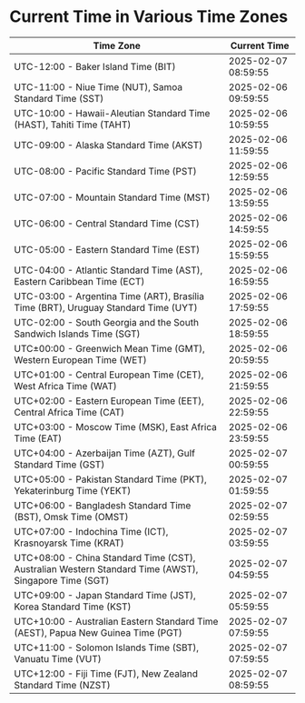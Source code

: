 # Current Time in Various Time Zones

| Time Zone | Current Time |
|-----------|--------------|
| UTC-12:00 - Baker Island Time (BIT) | 2025-02-07 08:59:55 |
| UTC-11:00 - Niue Time (NUT), Samoa Standard Time (SST) | 2025-02-06 09:59:55 |
| UTC-10:00 - Hawaii-Aleutian Standard Time (HAST), Tahiti Time (TAHT) | 2025-02-06 10:59:55 |
| UTC-09:00 - Alaska Standard Time (AKST) | 2025-02-06 11:59:55 |
| UTC-08:00 - Pacific Standard Time (PST) | 2025-02-06 12:59:55 |
| UTC-07:00 - Mountain Standard Time (MST) | 2025-02-06 13:59:55 |
| UTC-06:00 - Central Standard Time (CST) | 2025-02-06 14:59:55 |
| UTC-05:00 - Eastern Standard Time (EST) | 2025-02-06 15:59:55 |
| UTC-04:00 - Atlantic Standard Time (AST), Eastern Caribbean Time (ECT) | 2025-02-06 16:59:55 |
| UTC-03:00 - Argentina Time (ART), Brasília Time (BRT), Uruguay Standard Time (UYT) | 2025-02-06 17:59:55 |
| UTC-02:00 - South Georgia and the South Sandwich Islands Time (SGT) | 2025-02-06 18:59:55 |
| UTC±00:00 - Greenwich Mean Time (GMT), Western European Time (WET) | 2025-02-06 20:59:55 |
| UTC+01:00 - Central European Time (CET), West Africa Time (WAT) | 2025-02-06 21:59:55 |
| UTC+02:00 - Eastern European Time (EET), Central Africa Time (CAT) | 2025-02-06 22:59:55 |
| UTC+03:00 - Moscow Time (MSK), East Africa Time (EAT) | 2025-02-06 23:59:55 |
| UTC+04:00 - Azerbaijan Time (AZT), Gulf Standard Time (GST) | 2025-02-07 00:59:55 |
| UTC+05:00 - Pakistan Standard Time (PKT), Yekaterinburg Time (YEKT) | 2025-02-07 01:59:55 |
| UTC+06:00 - Bangladesh Standard Time (BST), Omsk Time (OMST) | 2025-02-07 02:59:55 |
| UTC+07:00 - Indochina Time (ICT), Krasnoyarsk Time (KRAT) | 2025-02-07 03:59:55 |
| UTC+08:00 - China Standard Time (CST), Australian Western Standard Time (AWST), Singapore Time (SGT) | 2025-02-07 04:59:55 |
| UTC+09:00 - Japan Standard Time (JST), Korea Standard Time (KST) | 2025-02-07 05:59:55 |
| UTC+10:00 - Australian Eastern Standard Time (AEST), Papua New Guinea Time (PGT) | 2025-02-07 07:59:55 |
| UTC+11:00 - Solomon Islands Time (SBT), Vanuatu Time (VUT) | 2025-02-07 07:59:55 |
| UTC+12:00 - Fiji Time (FJT), New Zealand Standard Time (NZST) | 2025-02-07 08:59:55 |
